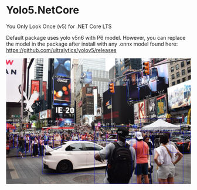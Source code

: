 # Yolo5.NetCore
You Only Look Once (v5) for .NET Core LTS

Default package uses yolo v5n6 with P6 model. However, you can replace the model in the package after install with any .onnx model found here: https://github.com/ultralytics/yolov5/releases

![](https://github.com/TimothyMeadows/Yolo5.NetCore/raw/main/Yolo5.NetCore.Examples/output.jpg)
